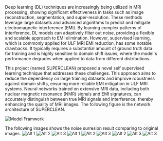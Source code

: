 Deep learning (DL) techniques are increasingly being utilized in MRI processing, showing significant effectiveness in tasks such as image reconstruction, segmentation, and super-resolution. These methods leverage large datasets and advanced algorithms to predict and mitigate electromagnetic interference (EMI). By learning complex patterns of interference, DL models can adaptively filter out noise, providing a flexible and scalable approach to EMI elimination. However, supervised learning, which is commonly applied for ULF MRI EMI reduction, has some notable drawbacks. It typically requires a substantial amount of ground truth data for training and is highly sensitive to domain shift issues, where the model's performance degrades when applied to data from different distributions. 


This project (named SUPERCLEAN) proposed a novel self supervised learning technique that addresses these challenges. 
This approach aims to reduce the dependency on large training datasets and improve robustness against domain shifts, 
ensuring more reliable EMI mitigation in ULF MRI systems. Neural networks trained on extensive MRI data, 
including both nuclear magnetic resonance (NMR) signals and EMI signatures, can accurately distinguish between true MRI signals and interference, 
thereby enhancing the quality of MRI images. The following figure is the network architecture of SUPERCLEAN.

![Model Framwork](./SUPERCLEAN-framework.png)  

The following images shows the noise surresion result comparing to original images.
![Alt 1](./ML_Denoising_RS027.png)  ![Alt 2](./ML_Denoising_RS052.png)  ![Alt 3](./ML_Denoising_RS067.png) 
![Alt 1](./ML_Denoising_RS073.png)  ![Alt 2](./ML_Denoising_RS075.png)  ![Alt 3](./ML_Denoising_RS076.png) 
![Alt 2](./SUPERCLEAN_RS027.png)  ![Alt 3](./SUPERCLEAN_RS052.png) ![Alt 3](./phantom.png) 
